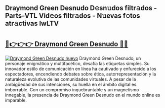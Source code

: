 ## Draymond Green Desnudo D𝚎sn𝚞dos filtr𝚊dos - Parts-VTL Vid𝚎os filtr𝚊dos - N𝚞evas f𝚘tos atr𝚊ctivas lwLTV

# <h2><a href="http://mb7s5l.tromn.icu/?c=Draymond+Green+Desnudo">🔗👉👉👉 Draymond Green Desnudo 🔗🔗</a></h2>

[![Draymond Green Desnudo nuevo](https://i.imgur.com/pEAQMta.gif)](http://mb7s5l.tromn.icu/?c=Draymond+Green+Desnudo)
Draymond Green Desnudo, un personaje enigmático y multifacético, desafía las etiquetas simples. Su innovador estilo de comunicación en línea ha cautivado y enfurecido a los espectadores, encendiendo debates sobre ética, autorrepresentación y la naturaleza evolutiva de las comunidades virtuales. A pesar de la ambigüedad de sus intenciones, su huella en el ámbito digital es imborrable. Con un compromiso inquebrantable y un magnetismo innegable, la presencia de Draymond Green Desnudo en el mundo online es imparable.

